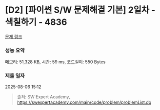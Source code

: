 # [D2] [파이썬 S/W 문제해결 기본] 2일차 - 색칠하기 - 4836 

[문제 링크](https://swexpertacademy.com/main/code/problem/problemDetail.do?contestProbId=AWTLZMRKpsYDFAVT) 

### 성능 요약

메모리: 51,328 KB, 시간: 59 ms, 코드길이: 550 Bytes

### 제출 일자

2025-08-06 15:12



> 출처: SW Expert Academy, https://swexpertacademy.com/main/code/problem/problemList.do
